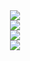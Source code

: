 

<div align="center"> <img src="https://github-readme-activity-graph.vercel.app/graph?username=kufcb&theme=xcode" /> </div>

<div align="center"> <img src="https://github-readme-stats.vercel.app/api?username=kufcb&show_icons=true&theme=tokyonight" /> </div>

<div align="center"> <img src="https://github-readme-stats.vercel.app/api/top-langs/?username=kufcb" /> </div>

<div align="center"> <img src="https://github-readme-streak-stats.herokuapp.com/?user=kufcb" /> </div>





<!--
**kufcb/kufcb** is a ✨ _special_ ✨ repository because its `README.md` (this file) appears on your GitHub profile.

Here are some ideas to get you started:

- 🔭 I’m currently working on ...
- 🌱 I’m currently learning ...
- 👯 I’m looking to collaborate on ...
- 🤔 I’m looking for help with ...
- 💬 Ask me about ...
- 📫 How to reach me: ...
- 😄 Pronouns: ...
- ⚡ Fun fact: ...
-->
